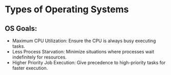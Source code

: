 # Types of Operating Systems

## OS Goals:
- Maximum CPU Utilization: Ensure the CPU is always busy executing tasks.
- Less Process Starvation: Minimize situations where processes wait indefinitely for resources.
- Higher Priority Job Execution: Give precedence to high-priority tasks for faster execution.
